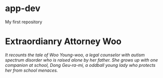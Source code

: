 # app-dev
My first repository

# Extraordianry Attorney Woo
  *It recounts the tale of Woo Young-woo, a legal counselor with autism spectrum disorder  who is raised alone by her    father. She grows up with one companion at school, Dong Geu-ra-mi, a oddball young lady who protects her from          school menaces.*

